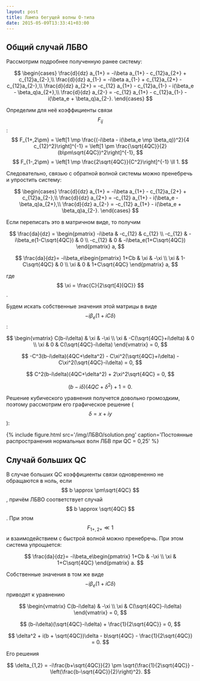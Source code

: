 ```yaml
---
layout: post
title: Лампа бегущей волны О-типа
date: 2015-05-09T13:33:41+03:00
---
```


## Общий случай ЛБВО

Рассмотрим подробнее полученную ранее систему:

$$
	\begin{cases}
		\frac{d}{dz} a_{1+} = -i\beta a_{1+} - c_{12}a_{2+} + c_{12}a_{2-},\\
		\frac{d}{dz} a_{1-} = -i\beta a_{1-} + c_{12}a_{2+} - c_{12}a_{2-},\\
		\frac{d}{dz} a_{2+} = -c_{12} a_{1+} - c_{12}a_{1-} - i(\beta_e - \beta_q)a_{2+},\\
		\frac{d}{dz} a_{2-} = -c_{12} a_{1+} - c_{12}a_{1-} - i(\beta_e + \beta_q)a_{2-}.
	\end{cases}
$$

Определим для неё коэффициенты связи $$ F_{ij} $$:
$$
	F_{1+,2\pm} = \left[1 \mp \frac{(-i\beta - i(\beta_e \mp \beta_q))^2}{4 c_{12}^2}\right]^{-1} = \left[1 \pm \frac{\sqrt{4QC}}{2}(b\pm\sqrt{4QC})^2\right]^{-1},
$$
$$
	F_{1-,2\pm} = \left[1 \mp \frac{2\sqrt{4QC}}{C^2}\right]^{-1} \ll 1.
$$

Следовательно, связью с обратной волной системы можно пренебречь и упростить систему:

$$
	\begin{cases}
		\frac{d}{dz} a_{1+} = -i\beta a_{1+} - c_{12}a_{2+} + c_{12}a_{2-},\\
		\frac{d}{dz} a_{2+} = -c_{12} a_{1+} - i(\beta_e - \beta_q)a_{2+},\\
		\frac{d}{dz} a_{2-} = -c_{12} a_{1+} - i(\beta_e + \beta_q)a_{2-}.
	\end{cases}
$$

Если переписать это в матричном виде, то получим

$$
	\frac{da}{dz} = \begin{pmatrix}
	-i\beta & -c_{12} & c_{12} \\
	-c_{12} & -i\beta_e(1-C\sqrt{4QC}) & 0 \\
	-c_{12} & 0 & -i\beta_e(1+C\sqrt{4QC})
	\end{pmatrix}
	a,
$$

$$
	\frac{da}{dz}= -i\beta_e\begin{pmatrix}
	1+Cb & \xi & -\xi \\
	\xi & 1-C\sqrt{4QC} & 0 \\
	\xi & 0 & 1+C\sqrt{4QC}
	\end{pmatrix}
	a,
$$

где $$ \xi = \frac{C}{2\sqrt[4]{QC}} $$.

Будем искать собственные значения этой матрицы в виде $$ -i\beta_e(1+iC\delta) $$:

$$
	\begin{vmatrix}
	C(b-i\delta) & \xi & -\xi \\
	\xi & -C(\sqrt{4QC}+i\delta) & 0 \\
	\xi & 0 & C(\sqrt{4QC}-i\delta)
	\end{vmatrix} = 0,
$$

$$
	-C^3(b-i\delta)(4QC+\delta^2) - C\xi^2(\sqrt{4QC}+i\delta) - C\xi^2(\sqrt{4QC}-i\delta) = 0,
$$

$$
	C^2(b-i\delta)(4QC+\delta^2) + 2\xi^2\sqrt{4QC} = 0,
$$

$$
	(b-i\delta)(4QC+\delta^2) + 1 = 0.
$$

Решение кубического уравнения получется довольно громоздким, поэтому рассмотрим его графическое решение ($$\delta = x + iy $$):

{% include figure.html src='/img/ЛБВО/solution.png' caption='Постоянные распространения нормальных волн ЛБВ при QC = 0,25' %}

## Случай больших QC

В случае больших QC коэффициенты связи одноврененно не обращаются в ноль, если $$ b \approx \pm\sqrt{4QC} $$, причём ЛБВО соответствует случай $$ b \approx \sqrt{4QC} $$. При этом $$ F_{1+,2+} \ll 1 $$ и взаимодействием с быстрой волной можно пренебречь. При этом система упрощается:

$$
	\frac{da}{dz}= -i\beta_e\begin{pmatrix}
	1+Cb & -\xi \\
	\xi & 1+C\sqrt{4QC}
	\end{pmatrix}
	a.
$$

Собственные значения в том же виде $$ -i\beta_e(1+iC\delta) $$ приводят к уравнению

$$
	\begin{vmatrix}
	C(b-i\delta) & -\xi \\
	\xi & C(\sqrt{4QC}-i\delta)
	\end{vmatrix} = 0,
$$

$$
	(b-i\delta)(\sqrt{4QC}-i\delta) + \frac{1}{2\sqrt{4QC}} = 0,
$$

$$
	\delta^2 + i(b + \sqrt{4QC})\delta - b\sqrt{4QC} - \frac{1}{2\sqrt{4QC}} = 0.
$$

Его решения

$$
	\delta_{1,2} = -i\frac{b+\sqrt{4QC}}{2} \pm \sqrt{\frac{1}{2\sqrt{4QC}} - \left(\frac{b-\sqrt{4QC}}{2}\right)^2}.
$$